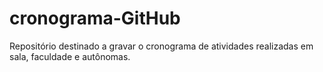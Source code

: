 # cronograma-GitHub
Repositório destinado a gravar o cronograma de atividades realizadas em sala, faculdade e autônomas.
